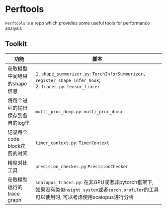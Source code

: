# Perftools
`Perftools` is a repo which providies some useful tools for performance analysis

## Toolkit
| 功能 | 脚本|
|---|---|
|获取模型中间结果的shape信息|1. `shape_summurizer.py`: `TorchInforSummurizer`、`register_shape_infer_hook`; <br> 2. `tracer.py`: `tensor_tracer`|
|将每个进程的输出保存到各自的log里| `multi_proc_dump.py`: `multi_proc_dump`|
|记录每个code block花费的时间|`timer_context.py`: `TimerContext`|
|精度对比工具|`precision_checker.py`:`PrecisionChecker`|
|获取模型运行的trace graph|`scalopus_tracer.py`: 在非GPU或者非pytorch框架下, 如果没有类似`nsight system`或者`torch.profiler`的工具可以使用时, 可以考虑使用scalopus进行分析|


